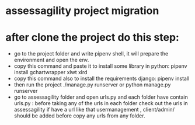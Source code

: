 # assessagility project migration

# after clone the project do this step:

- go to the project folder and write pipenv shell, it will prepare the environment and open the env.
- copy this command and paste it to install some library in python:
pipenv install gchartwrapper xlwt xlrd
- copy this command also to install the requirements django:
pipenv install
- then run the project ./manage.py runserver or python manage.py runserver
- go to assessagility folder and open urls.py and each folder have contain urls.py :
before taking any of the urls in each folder check out the urls in assessagility if have a url like that usermanagement , client/admin/ should be added before copy any urls from any folder.